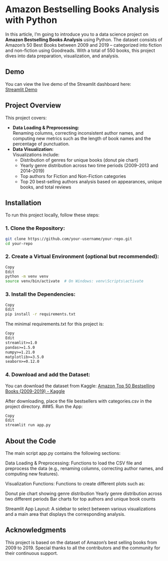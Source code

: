 # Amazon Bestselling Books Analysis with Python

In this article, I’m going to introduce you to a data science project on **Amazon Bestselling Books Analysis** using Python. The dataset consists of Amazon’s 50 Best Books between 2009 and 2019 – categorized into fiction and non-fiction using Goodreads. With a total of 550 books, this project dives into data preparation, visualization, and analysis.

## Demo

You can view the live demo of the Streamlit dashboard here:  
[Streamlit Demo](https://best-sellers-cre7gx3kmprgrcyvj9appjt.streamlit.app/)


## Project Overview

This project covers:
- **Data Loading & Preprocessing:**  
  Renaming columns, correcting inconsistent author names, and computing new metrics such as the length of book names and the percentage of punctuation.
- **Data Visualization:**  
  Visualizations include:
  - Distribution of genres for unique books (donut pie chart)
  - Yearly genre distribution across two time periods (2009–2013 and 2014–2019)
  - Top authors for Fiction and Non-Fiction categories
  - Top 20 best-selling authors analysis based on appearances, unique books, and total reviews


## Installation

To run this project locally, follow these steps:

### 1. Clone the Repository:

```bash
git clone https://github.com/your-username/your-repo.git
cd your-repo
```

### 2. Create a Virtual Environment (optional but recommended):

```bash
Copy
Edit
python -m venv venv
source venv/bin/activate  # On Windows: venv\Scripts\activate
```

### 3. Install the Dependencies:

```bash
Copy
Edit
pip install -r requirements.txt
```
The minimal requirements.txt for this project is:

```txt
Copy
Edit
streamlit>=1.0
pandas>=1.5.0
numpy>=1.21.0
matplotlib>=3.5.0
seaborn>=0.12.0
```

### 4. Download and add the Dataset:

You can download the dataset from Kaggle:
[Amazon Top 50 Bestselling Books (2009-2019) - Kaggle](https://www.kaggle.com/sootersaalu/amazon-top-50-bestselling-books-2009-2019/download)

After downloading, place the file bestsellers with categories.csv in the project directory.
###5. Run the App:

```bash
Copy
Edit
streamlit run app.py
```

## About the Code
The main script app.py contains the following sections:

Data Loading & Preprocessing:
Functions to load the CSV file and preprocess the data (e.g., renaming columns, correcting author names, and computing new features).

Visualization Functions:
Functions to create different plots such as:

Donut pie chart showing genre distribution
Yearly genre distribution across two different periods
Bar charts for top authors and unique book counts

Streamlit App Layout:
A sidebar to select between various visualizations and a main area that displays the corresponding analysis.

## Acknowledgments
This project is based on the dataset of Amazon’s best selling books from 2009 to 2019.
Special thanks to all the contributors and the community for their continuous support.
